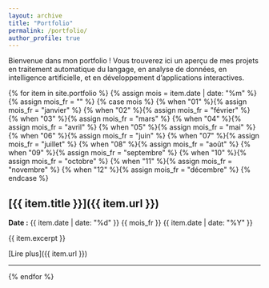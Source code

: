 ```yaml
---
layout: archive
title: "Portfolio"
permalink: /portfolio/
author_profile: true
---
```


Bienvenue dans mon portfolio ! Vous trouverez ici un aperçu de mes projets en traitement automatique du langage, en analyse de données, en intelligence artificielle, et en développement d’applications interactives.

{% for item in site.portfolio %}
  {% assign mois = item.date | date: "%m" %}
  {% assign mois_fr = "" %}
  {% case mois %}
    {% when "01" %}{% assign mois_fr = "janvier" %}
    {% when "02" %}{% assign mois_fr = "février" %}
    {% when "03" %}{% assign mois_fr = "mars" %}
    {% when "04" %}{% assign mois_fr = "avril" %}
    {% when "05" %}{% assign mois_fr = "mai" %}
    {% when "06" %}{% assign mois_fr = "juin" %}
    {% when "07" %}{% assign mois_fr = "juillet" %}
    {% when "08" %}{% assign mois_fr = "août" %}
    {% when "09" %}{% assign mois_fr = "septembre" %}
    {% when "10" %}{% assign mois_fr = "octobre" %}
    {% when "11" %}{% assign mois_fr = "novembre" %}
    {% when "12" %}{% assign mois_fr = "décembre" %}
  {% endcase %}
  
  ## [{{ item.title }}]({{ item.url }})
  
  **Date :** {{ item.date | date: "%d" }} {{ mois_fr }} {{ item.date | date: "%Y" }}
  
  {{ item.excerpt }}

  [Lire plus]({{ item.url }})

  ---
{% endfor %}